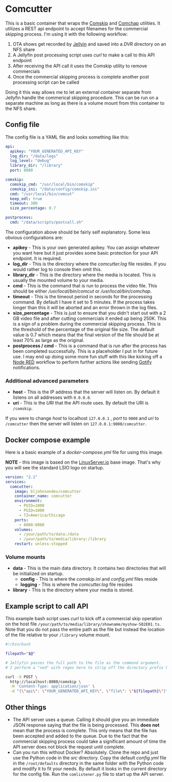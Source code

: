 # Comcutter
This is a basic container that wraps the [Comskip](https://github.com/erikkaashoek/Comskip) and [Comchap](https://github.com/BrettSheleski/comchap) utilities.  It utilizes a REST api endpoint to accept filenames for the commercial skipping process.  I'm using it with the following workflow:

1. OTA shows get recorded by [Jellyin](https://jellyfin.org/) and saved into a *DVR* directory on an NFS share
2. A Jellyfin post processing script uses *curl* to make a call to this API endpoint
3. After receiving the API call it uses the Comskip utility to remove commercials
4. Once the commercial skipping process is complete another post processing script can be called

Doing it this way allows me to let an external container separate from Jellyfin handle the commerical skipping procedure.  This can be run on a separate machine as long as there is a volume mount from this container to the NFS share.

## Config file
The config file is a YAML file and looks something like this:

```yaml
api:
  apikey: "YOUR_GENERATED_API_KEY"
  log_dir: "/data/logs"
  log_level: "debug"
  library_dir: "/library"
  port: 8080

comskip:
  comskip_cmd: "/usr/local/bin/comskip"
  comskip_ini: "/data/config/comskip.ini"
  cmd: "/usr/local/bin/comcut"
  keep_edl: true
  timeout: 300
  size_percentage: 0.7

postprocess:
  cmd: "/data/scripts/postcall.sh"
```

The configuration above should be fairly self explanatory.  Some less obvious configurations are:
* **apikey** - This is your own generated apikey.  You can assign whatever you want here but it just provides some basic protection for your API endpoint.  It is required.
* **log_dir** - This is the directory where the *comcutter.log* file resides.  If you would rather log to console then omit this.
* **library_dir** - This is the directory where the media is located.  This is usually the mounted volume to your media.
* **cmd** - This is the command that is run to process the video file.  This should be either */usr/local/bin/comcut* or */usr/local/bin/comchap*.
* **timeout** - This is the timeout period in seconds for the processing command.  By default I have it set to 5 minutes.  If the process takes longer than this it will be aborted and an error thrown in the log files.
* **size_percentage** - This is just to ensure that you didn't start out with a 2 GB video file and after cutting commercials it ended up being 250K.  This is a sign of a problem during the commercial skipping process.  This is the threshold of the percentage of the original file size.  The default value is 0.7 which means that the final version of the file should be at least 70% as large as the original.
* **postprocess / cmd** - This is a command that is run after the process has been completed successfully.  This is a placeholder I put in for future use.  I may end up doing some more fun stuff with this like kicking off a [Node RED](https://nodered.org/) workflow to perform further actions like sending [Gotify](https://gotify.net/) notifications.

### Additional advanced parameters

* **host** - This is the IP address that the server will listen on.  By default it listens on all addresses with `0.0.0.0`.
* **uri** - This is the *URI* that the API route uses.  By default the URI is `/comskip`.

If you were to change *host* to localhost `127.0.0.1` , *port* to `9000` and *uri* to `/comcutter` then the server will listen on `127.0.0.1:9000/comcutter`.

## Docker compose example
Here is a basic example of a *docker-compose.yml* file for using this image.

**NOTE** - this image is based on the [LinuxServer.io](https://www.linuxserver.io/) base image.  That's why you will see the standard LSIO logo on startup.

```yaml
version: "2.1"
services:
  comcutter:
    image: bljohnsondev/comcutter
    container_name: comcutter
    environment:
      - PUID=1000
      - PGID=1000
      - TZ=America/Chicago
    ports:
      - 8080:8080
    volumes:
      - /your/path/to/data:/data
      - /your/path/to/media/library:/library
    restart: unless-stopped
```

### Volume mounts
* **data** - This is the main data directory.  It contains two directories that will be initialized on startup.
	* **config** - This is where the *comskip.ini* and *config.yml* files reside
	* **logging** - This is where the *comcutter.log* file resides
* **library** - This is the directory where your media is stored.

## Example script to call API

This example bash script uses *curl* to kick off a commercial skip operation on the host file `/your/path/to/media/library/showname/myshow-S02E01.ts`.  Note that you do not pass the entire path as the file but instead the location of the file relative to your `/library` volume mount.

```bash
#!/bin/bash

filepath="$@"

# Jellyfin passes the full path to the file as the command argument.
# I perform a "sed" with regex here to strip off the directory prefix here

curl -X POST \
  http://localhost:8080/comskip \
  -H 'Content-Type: application/json' \
  -d "{\"api\": \"YOUR_GENERATED_API_KEY\", \"file\": \"${filepath}\"}"
```

## Other things

* The API server uses a queue.  Calling it should give you an immediate JSON response saying that the file is being processed.  This **does not** mean that the process is complete.  This only means that the file has been accepted and added to the queue.  Due to the fact that the commercial skipping process could take a significant amount of time the API server does not block the request until complete.
* Can you run this without Docker?  Absolutely.  Clone the repo and just use the Python code in the *src* directory.  Copy the default *config.yml* file in the `/root/defaults` directory in the same folder with the Python code and modify it to fit your needs.  By default it looks in the current directory for the config file.  Run the `comlistener.py` file to start up the API server.
